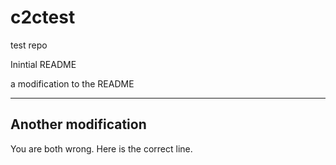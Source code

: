 # c2ctest
test repo

Inintial README

a modification to the README

* * *

## Another modification

You are both wrong. Here is the correct line.
